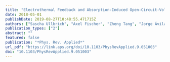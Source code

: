 ```yaml
---
title: "Electrothermal Feedback and Absorption-Induced Open-Circuit-Voltage Turnover in Solar Cells"
date: 2018-05-01
publishDate: 2019-08-27T10:48:55.471715Z
authors: ["Sascha Ullbrich", "Axel Fischer", "Zheng Tang", "Jorge Ávila", "Henk J Bolink", "Sebastian Reineke", "Koen Vandewal"]
publication_types: ["2"]
abstract: ""
featured: false
publication: "*Phys. Rev. Applied*"
url_pdf: "https://link.aps.org/doi/10.1103/PhysRevApplied.9.051003"
doi: "10.1103/PhysRevApplied.9.051003"
---
```


